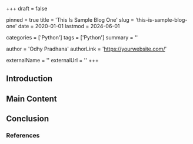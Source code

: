 +++
draft = false

pinned = true
title = 'This Is Sample Blog One'
slug = 'this-is-sample-blog-one'
date = 2020-01-01
lastmod = 2024-06-01

categories = ['Python']
tags = ['Python']
summary = ''

author = 'Odhy Pradhana'
authorLink = 'https://yourwebsite.com/'

externalName = ''
externalUrl = ''
+++

## Introduction

<!-- Write the introduction here -->

## Main Content

<!-- Write the main content here -->

## Conclusion

<!-- Write the conclusion here -->

### References

<!-- List any references or further readings here -->
